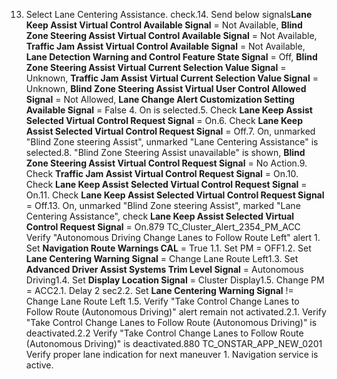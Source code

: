 13. Select Lane Centering Assistance. check.14. Send below signals**Lane Keep Assist Virtual Control Available Signal** = Not Available, **Blind Zone Steering Assist Virtual Control Available Signal** = Not Available, **Traffic Jam Assist Virtual Control Available Signal** = Not Available, **Lane Detection Warning and Control Feature State Signal** = Off, **Blind Zone Steering Assist Virtual Current Selection Value Signal** = Unknown, **Traffic Jam Assist Virtual Current Selection Value Signal** = Unknown, **Blind Zone Steering Assist Virtual User Control Allowed Signal** = Not Allowed, **Lane Change Alert Customization Setting Available Signal** = False 4. On is selected.5. Check **Lane Keep Assist Selected Virtual Control Request Signal** = On.6. Check **Lane Keep Assist Selected Virtual Control Request Signal** = Off.7. On, unmarked "Blind Zone steering Assist", unmarked "Lane Centering Assistance" is selected.8. "Blind Zone Steering Assist unavailable" is shown, **Blind Zone Steering Assist Virtual Control Request Signal** = No Action.9. Check **Traffic Jam Assist Virtual Control Request Signal** = On.10. Check **Lane Keep Assist Selected Virtual Control Request Signal** = On.11. Check **Lane Keep Assist Selected Virtual Control Request Signal** = Off.13. On, unmarked "Blind Zone steering Assist", marked "Lane Centering Assistance", check **Lane Keep Assist Selected Virtual Control Request Signal** = On.879 TC_Cluster_Alert_2354_PM_ACC Verify "Autonomous Driving Change Lanes to Follow Route Left" alert 1. Set **Navigation Route Warnings CAL** = True 1.1. Set PM = OFF1.2. Set **Lane Centering Warning Signal** = Change Lane Route Left1.3. Set **Advanced Driver Assist Systems Trim Level Signal** = Autonomous Driving1.4. Set **Display Location Signal** = Cluster Display1.5. Change PM = ACC2.1. Delay 2 sec2.2. Set **Lane Centering Warning Signal** != Change Lane Route Left 1.5. Verify "Take Control Change Lanes to Follow Route (Autonomous Driving)" alert remain not activated.2.1. Verify "Take Control Change Lanes to Follow Route (Autonomous Driving)" is deactivated.2.2 Verify "Take Control Change Lanes to Follow Route (Autonomous Driving)" is deactivated.880 TC_ONSTAR_APP_NEW_0201 Verify proper lane indication for next maneuver 1. Navigation service is active.